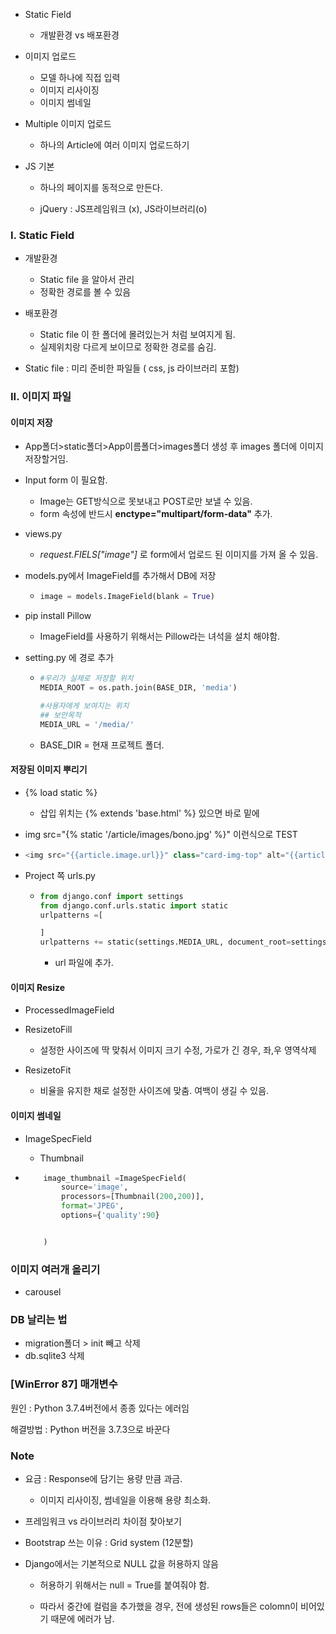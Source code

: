 - Static Field 

  - 개발환경 vs 배포환경

- 이미지 업로드

  - 모델 하나에 직접 입력
  - 이미지 리사이징
  - 이미지 썸네일

- Multiple 이미지 업로드

  - 하나의 Article에 여러 이미지 업로드하기 

- JS 기본

  - 하나의 페이지를 동적으로 만든다.

  - jQuery : JS프레임워크 (x), JS라이브러리(o)

    



### I. Static Field

- 개발환경
  - Static file 을 알아서 관리
  - 정확한 경로를 볼 수 있음 

- 배포환경 
  - Static file 이 한 폴더에 몰려있는거 처럼 보여지게 됨.
  - 실제위치랑 다르게 보이므로 정확한 경로를 숨김.

- Static file : 미리 준비한 파일들 ( css, js 라이브러리 포함)



### II. 이미지 파일

#### 이미지 저장

- App폴더>static폴더>App이름폴더>images폴더 생성 후 images 폴더에 이미지 저장할거임.

- Input form 이 필요함.

  - Image는 GET방식으로 못보내고 POST로만 보낼 수 있음.
  - form 속성에 반드시 **enctype="multipart/form-data"** 추가.

- views.py

  -  *request.FIELS["image"]* 로 form에서 업로드 된 이미지를 가져 올 수 있음.

- models.py에서 ImageField를 추가해서 DB에 저장

  - ```python
    image = models.ImageField(blank = True)
    ```

- pip install Pillow

  - ImageField를 사용하기 위해서는 Pillow라는 녀석을 설치 해야함.

- setting.py 에 경로 추가 

  - ```python
    #우리가 실제로 저장할 위치
    MEDIA_ROOT = os.path.join(BASE_DIR, 'media')
    
    #사용자에게 보여지는 위치
    ## 보안목적
    MEDIA_URL = '/media/'
    ```

  - BASE_DIR  = 현재 프로젝트 폴더.



#### 저장된 이미지 뿌리기

- {% load static %}

  - 삽입 위치는 {% extends 'base.html' %} 있으면 바로 밑에

- img src="{% static '/article/images/bono.jpg' %}" 이런식으로 TEST

- ```python
  <img src="{{article.image.url}}" class="card-img-top" alt="{{article.image}}">
  ```

- Project 쪽 urls.py

  - ```python
    from django.conf import settings
    from django.conf.urls.static import static
    urlpatterns =[
    
    ]
    urlpatterns += static(settings.MEDIA_URL, document_root=settings.MEDIA_ROOT)
    ```

    - url 파일에 추가.





#### 이미지 Resize

- ProcessedImageField

- ResizetoFill
  - 설정한 사이즈에 딱 맞춰서 이미지 크기 수정, 가로가 긴 경우, 좌,우 영역삭제
- ResizetoFit
  - 비율을 유지한 채로 설정한 사이즈에 맞춤. 여백이 생길 수 있음.





#### 이미지 썸네일

- ImageSpecField

  - Thumbnail

- ```python
      image_thumbnail =ImageSpecField(
          source='image',
          processors=[Thumbnail(200,200)],
          format='JPEG',
          options={'quality':90}
  
  
      )
  ```





### 이미지 여러개 올리기

- carousel







### DB 날리는 법

- migration폴더 > init 빼고 삭제
- db.sqlite3 삭제 



### [WinError 87] 매개변수 

원인 : Python 3.7.4버전에서 종종 있다는  에러임 

해결방법 : Python 버전을 3.7.3으로 바꾼다 



### Note

- 요금 : Response에 담기는 용량 만큼 과금.
  - 이미지 리사이징, 썸네일을 이용해 용량 최소화.
- 프레임워크 vs 라이브러리 차이점 찾아보기
- Bootstrap 쓰는 이유  : Grid system (12분할)



- Django에서는 기본적으로 NULL 값을 허용하지 않음

  - 허용하기 위해서는 null = True를 붙여줘야 함.

  - 따라서 중간에 컬럼을 추가했을 경우, 전에 생성된 rows들은 colomn이 비어있기 때문에 에러가 남.

  